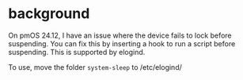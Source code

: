 # background

On pmOS 24.12, I have an issue where the device fails to lock before suspending. You can fix this by inserting a hook to run a script before suspending. This is supported by elogind.

To use, move the folder ```system-sleep``` to /etc/elogind/
